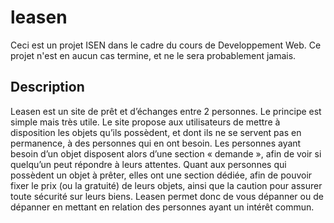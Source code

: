 # leasen
Ceci est un projet ISEN dans le cadre du cours de Developpement Web. Ce projet n'est en aucun cas termine, et ne le sera probablement jamais. 

## Description
Leasen est un site de prêt et d’échanges entre 2 personnes. Le principe est simple mais très utile.
Le site propose aux utilisateurs de mettre à disposition les objets qu’ils possèdent,
et dont ils ne se servent pas en permanence, à des personnes qui en ont besoin.
Les personnes ayant besoin d’un objet disposent alors d’une section « demande »,
afin de voir si quelqu’un peut répondre à leurs attentes.
Quant aux personnes qui possèdent un objet à prêter, elles ont une section dédiée,
afin de pouvoir fixer le prix (ou la gratuité) de leurs objets, 
ainsi que la caution pour assurer toute sécurité sur leurs biens.
Leasen permet donc de vous dépanner ou de dépanner en mettant en relation des personnes ayant un intérêt commun.
